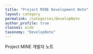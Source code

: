 ```yaml
---
title: "Project MINE Development Note"
layout: category
permalink: /categories/DevelopNote
author_profile: true
classes: wide
taxonomy: "DevelopNote"
---
```


Project MINE 개발자 노트
